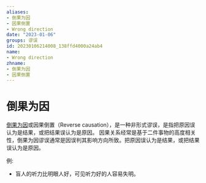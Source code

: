 ```yaml
---
aliases:
- 倒果为因
- 因果倒置
- Wrong direction
date: "2023-01-06"
groups: 谬误
id: 20230106214008_138ffd4000a24ab4
name:
- Wrong direction
zhname:
- 倒果为因
- 因果倒置
---
```


# 倒果为因


[倒果为因](https://zh.wikipedia.org/wiki/%E5%80%92%E6%9E%9C%E7%82%BA%E5%9B%A0)或因果倒置（Reverse causation），是一种非形式谬误，是指把原因误认为是结果，或把结果误认为是原因。
因果关系经常是基于二件事物的高度相关性，倒果为因谬误通常是因误判其影响方向所致。把原因误认为是结果，或把结果误认为是原因。

例:
- 盲人的听力比明眼人好，可见听力好的人容易失明。
